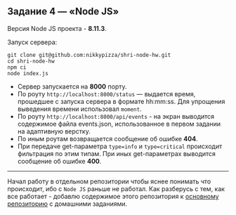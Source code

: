 ## Задание 4 — «Node JS»

Версия Node JS проекта - **8.11.3**.

Запуск сервера:
```
git clone git@github.com:nikkypizza/shri-node-hw.git
cd shri-node-hw
npm ci
node index.js
```
- Сервер запускается на **8000** порту.
- По роуту `http://localhost:8000/status` — выдается время, прошедшее с запуска сервера в формате hh:mm:ss. Для упрощения выведения времени использовал `moment`.
- По роуту `http://localhost:8000/api/events` - на экран выводится содержимое файла events.json, использованное в первом задании на адаптивную верстку.
- По иным роутам возвращается сообщение об ошибке **404**.
- При передаче get-параметра `type=info` и `type=critical` происходит фильтрация по этим типам. При иных get-параметрах выводится сообщение об ошибке **400**.
---
Начал работу в отдельном репозитории чтобы яснее понимать что происходит, ибо с `Node JS` раньше не работал. Как разберусь с тем, как все работает - добавлю содержимое этого репозитория к [основному репозиторию](https://github.com/nikkypizza/shri-2018-II-task-1) с домашними заданиями.
